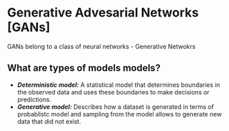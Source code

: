 # Generative Advesarial Networks [GANs]

GANs belong to a class of neural networks - Generative Netwokrs

## What are types of models models?

- ***Deterministic model:***  A statistical model that determines boundaries in the observed data and uses these boundaries to make decisions or predictions.
- ***Generative model:*** Describes how a dataset is generated in terms of probablistc model and sampling from the model allows to generate new data that did not exist.

